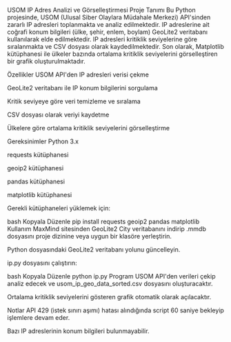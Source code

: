 USOM IP Adres Analizi ve Görselleştirmesi
Proje Tanımı
Bu Python projesinde, USOM (Ulusal Siber Olaylara Müdahale Merkezi) API'sinden zararlı IP adresleri toplanmakta ve analiz edilmektedir. IP adreslerine ait coğrafi konum bilgileri (ülke, şehir, enlem, boylam) GeoLite2 veritabanı kullanılarak elde edilmektedir. IP adresleri kritiklik seviyelerine göre sıralanmakta ve CSV dosyası olarak kaydedilmektedir. Son olarak, Matplotlib kütüphanesi ile ülkeler bazında ortalama kritiklik seviyelerini görselleştiren bir grafik oluşturulmaktadır.

Özellikler
USOM API'den IP adresleri verisi çekme

GeoLite2 veritabanı ile IP konum bilgilerini sorgulama

Kritik seviyeye göre veri temizleme ve sıralama

CSV dosyası olarak veriyi kaydetme

Ülkelere göre ortalama kritiklik seviyelerini görselleştirme

Gereksinimler
Python 3.x

requests kütüphanesi

geoip2 kütüphanesi

pandas kütüphanesi

matplotlib kütüphanesi

Gerekli kütüphaneleri yüklemek için:

bash
Kopyala
Düzenle
pip install requests geoip2 pandas matplotlib
Kullanım
MaxMind sitesinden GeoLite2 City veritabanını indirip .mmdb dosyasını proje dizinine veya uygun bir klasöre yerleştirin.

Python dosyasındaki GeoLite2 veritabanı yolunu güncelleyin.

ip.py dosyasını çalıştırın:

bash
Kopyala
Düzenle
python ip.py
Program USOM API'den verileri çekip analiz edecek ve usom_ip_geo_data_sorted.csv dosyasını oluşturacaktır.

Ortalama kritiklik seviyelerini gösteren grafik otomatik olarak açılacaktır.

Notlar
API 429 (istek sınırı aşımı) hatası alındığında script 60 saniye bekleyip işlemlere devam eder.

Bazı IP adreslerinin konum bilgileri bulunmayabilir.
